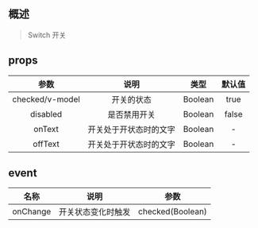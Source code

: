 ## 概述

> Switch 开关

## props

|      参数       |          说明          |  类型   | 默认值 |
| :-------------: | :--------------------: | :-----: | :----: |
| checked/v-model |       开关的状态       | Boolean |  true  |
|    disabled     |      是否禁用开关      | Boolean | false  |
|     onText      | 开关处于开状态时的文字 | Boolean |   -    |
|     offText     | 开关处于开状态时的文字 | Boolean |   -    |

## event

|   名称   |        说明        |       参数       |
| :------: | :----------------: | :--------------: |
| onChange | 开关状态变化时触发 | checked(Boolean) |
